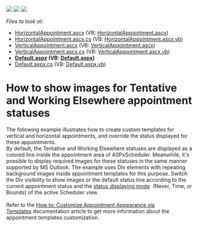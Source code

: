 <!-- default badges list -->
![](https://img.shields.io/endpoint?url=https://codecentral.devexpress.com/api/v1/VersionRange/128547692/15.2.5%2B)
[![](https://img.shields.io/badge/Open_in_DevExpress_Support_Center-FF7200?style=flat-square&logo=DevExpress&logoColor=white)](https://supportcenter.devexpress.com/ticket/details/T344062)
[![](https://img.shields.io/badge/📖_How_to_use_DevExpress_Examples-e9f6fc?style=flat-square)](https://docs.devexpress.com/GeneralInformation/403183)
<!-- default badges end -->
<!-- default file list -->
*Files to look at*:

* [HorizontalAppointment.ascx](./CS/CustomStatusSample/AppointmentTemplates/HorizontalAppointment.ascx) (VB: [HorizontalAppointment.ascx](./VB/CustomStatusSample/AppointmentTemplates/HorizontalAppointment.ascx))
* [HorizontalAppointment.ascx.cs](./CS/CustomStatusSample/AppointmentTemplates/HorizontalAppointment.ascx.cs) (VB: [HorizontalAppointment.ascx.vb](./VB/CustomStatusSample/AppointmentTemplates/HorizontalAppointment.ascx.vb))
* [VerticalAppointment.ascx](./CS/CustomStatusSample/AppointmentTemplates/VerticalAppointment.ascx) (VB: [VerticalAppointment.ascx](./VB/CustomStatusSample/AppointmentTemplates/VerticalAppointment.ascx))
* [VerticalAppointment.ascx.cs](./CS/CustomStatusSample/AppointmentTemplates/VerticalAppointment.ascx.cs) (VB: [VerticalAppointment.ascx.vb](./VB/CustomStatusSample/AppointmentTemplates/VerticalAppointment.ascx.vb))
* **[Default.aspx](./CS/CustomStatusSample/Default.aspx) (VB: [Default.aspx](./VB/CustomStatusSample/Default.aspx))**
* [Default.aspx.cs](./CS/CustomStatusSample/Default.aspx.cs) (VB: [Default.aspx.vb](./VB/CustomStatusSample/Default.aspx.vb))
<!-- default file list end -->
# How to show images for Tentative and Working Elsewhere appointment statuses


The following example illustrates how to create custom templates for vertical and horizontal appointments, and override the status displayed for these appointments. <br>By default, the Tentative and Working Elsewhere statuses are displayed as a colored line inside the appointment area of ASPxScheduler. Meanwhile, it's possible to display required images for these statuses in the same manner supported by MS Outlook. The example uses Div elements with repeating background images inside appointment templates for this purpose. Switch the Div visibility to show images or the default status line according to the current appointment status and the <a href="https://documentation.devexpress.com/#CoreLibraries/DevExpressXtraSchedulerAppointmentDisplayOptions_StatusDisplayTypetopic">status displaying mode</a>  (Never, Time, or Bounds) of the active Scheduler view.<br><br>Refer to the <a href="https://documentation.devexpress.com/#AspNet/CustomDocument4220">How to: Customize Appointment Appearance via Templates</a> documentation article to get more information about the appointment templates customization.

<br/>


